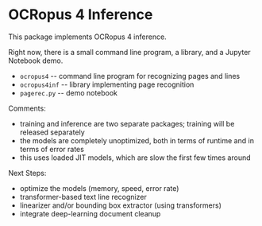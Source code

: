 # OCRopus 4 Inference

This package implements OCRopus 4 inference.

Right now, there is a small command line program, a library, and a Jupyter Notebook demo.

- `ocropus4` -- command line program for recognizing pages and lines
- `ocropus4inf` -- library implementing page recognition
- `pagerec.py` -- demo notebook

Comments:

- training and inference are two separate packages; training will be released separately
- the models are completely unoptimized, both in terms of runtime and in terms of error rates
- this uses loaded JIT models, which are slow the first few times around

Next Steps:

- optimize the models (memory, speed, error rate)
- transformer-based text line recognizer
- linearizer and/or bounding box extractor (using transformers)
- integrate deep-learning document cleanup
